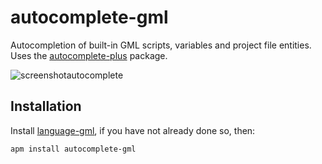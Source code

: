 # autocomplete-gml
Autocompletion of built-in GML scripts, variables and project file entities. Uses the [autocomplete-plus](https://github.com/atom/autocomplete-plus) package.

![screenshotautocomplete](https://cloud.githubusercontent.com/assets/6304200/12947148/6512d442-cff1-11e5-8bee-93babfb2a4e2.png)

## Installation
Install [language-gml](https://atom.io/packages/language-gml), if you have not already done so, then:

    apm install autocomplete-gml
